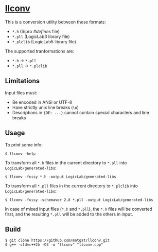 # [llconv](https://github.com/matgat/llconv.git)

This is a conversion utility between these formats:
* `*.h` (Sipro *#defines* file)
* `*.pll` (LogicLab3 library file)
* `*.plclib` (LogicLab5 library file)

The supported tranformations are:
* `*.h` -> `*.pll`
* `*.pll` -> `*.plclib`


## Limitations
Input files must:
* Be encoded in ANSI or UTF-8
* Have strictly unix line breaks (`\n`)
* Descriptions in `{DE: ...}` cannot contain special characters and line breaks

## Usage
To print some info:
```
$ llconv -help
```

To transform all `*.h` files in the current directory to `*.pll` into `LogicLab/generated-libs`:
```
$ llconv -fussy *.h -output LogicLab/generated-libs
```

To transform all `*.pll` files in the current directory to `*.plclib` into `LogicLab/generated-libs`:
```
$ llconv -fussy -schemaver 2.8 *.pll -output LogicLab/generated-libs
```

In case of mixed input files (`*.h` and `*.pll`), the `*.h` files
will be converted first, and the resulting `*.pll` will be added
to the others in input.

## Build
```
$ git clone https://github.com/matgat/llconv.git
$ g++ -std=c++2b -O3 -o "llconv" "llconv.cpp"
```
